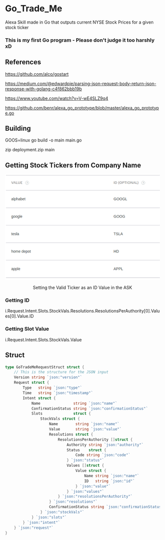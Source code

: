 # Go_Trade_Me
Alexa Skill made in Go that outputs current NYSE Stock Prices for a given stock ticker

### This is my first Go program - Please don't judge it too harshly xD

## References

https://github.com/alco/gostart

https://medium.com/@edwardpie/parsing-json-request-body-return-json-response-with-golang-c4f862bbb19b

https://www.youtube.com/watch?v=V-wE4SLZ9q4

https://github.com/benr/alexa_go_prototype/blob/master/alexa_go_prototype.go

## Building

GOOS=linux go build -o main main.go

zip deployment.zip main

## Getting Stock Tickers from Company Name

<p align="center">
<img src ="src/IDVals.png">
</p>
<p align="center">Setting the Valid Ticker as an ID Value in the ASK</p>

### Getting ID

i.Request.Intent.Slots.StockVals.Resolutions.ResolutionsPerAuthority[0].Values[0].Value.ID

### Getting Slot Value

i.Request.Intent.Slots.StockVals.Value

## Struct

```go
type GoTradeMeRequestStruct struct {
	// This is the structure for the JSON input
	Version string `json:"version"`
	Request struct {
		Type   string `json:"type"`
		Time   string `json:"timestamp"`
		Intent struct {
			Name               string `json:"name"`
			ConfirmationStatus string `json:"confirmationStatus"`
			Slots              struct {
				StockVals struct {
					Name        string `json:"name"`
					Value       string `json:"value"`
					Resolutions struct {
						ResolutionsPerAuthority []struct {
							Authority string `json:"authority"`
							Status    struct {
								Code string `json:"code"`
							} `json:"status"`
							Values []struct {
								Value struct {
									Name string `json:"name"`
									ID   string `json:"id"`
								} `json:"value"`
							} `json:"values"`
						} `json:"resolutionsPerAuthority"`
					} `json:"resolutions"`
					ConfirmationStatus string `json:"confirmationStatus"`
				} `json:"stockVals"`
			} `json:"slots"`
		} `json:"intent"`
	} `json:"request"`
}
```
